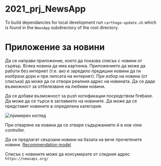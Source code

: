 # 2021_prj_NewsApp

To build dependancies for local development run `carthage-update.sh` which is found in the `NewsApp` subdirectory of the root directory.

# Приложение за новини

Да се направи приложение, което да показва списък с новини от сървър. Всяка новина да има картинка. Приложението да може да работи без интернет (т.е. ако е заредило предишни новини да ги изобрази дори и при липсата на интернет). При избор на новина (от списъка) да може да се отвори реалния адрес на новината. Да се даде възможност за отбелязване на любими новини. 

Да се добави възможност за push нотификации посредством firebase. 
Да може да се търси в заглавието на новините.
Да може да се представят новините в определена категория.

![примерен изглед](assets/news-app.png)

При отваряне на новина да се отваря съдържанието й в нов view controller.

Да се предлагат свързани новини на базата на вече прочетените новини. 
[Recommendation model](https://developer.apple.com/documentation/createml/mlrecommender#overview)

Списък с новините може да консумирате от следния адрес `https://newsapi.org/`
